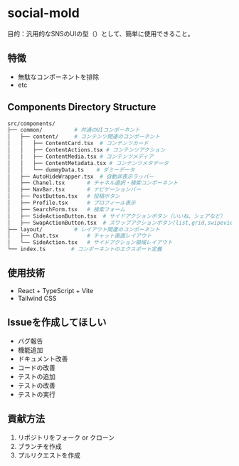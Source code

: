 # social-mold

目的：汎用的なSNSのUIの型（）として、簡単に使用できること。

## 特徴

- 無駄なコンポーネントを排除
- etc

## Components Directory Structure

```bash
src/components/
├── common/          # 共通のUIコンポーネント
│   ├── content/     # コンテンツ関連のコンポーネント
│   │   ├── ContentCard.tsx  # コンテンツカード
│   │   ├── ContentActions.tsx # コンテンツアクション
│   │   ├── ContentMedia.tsx # コンテンツメディア
│   │   ├── ContentMetadata.tsx # コンテンツメタデータ
│   │   └── dummyData.ts    # ダミーデータ
│   ├── AutoHideWrapper.tsx  # 自動非表示ラッパー
│   ├── Chanel.tsx       # チャネル選択・検索コンポーネント
│   ├── NavBar.tsx       # ナビゲーションバー
│   ├── PostButton.tsx   # 投稿ボタン
│   ├── Profile.tsx      # プロフィール表示
│   ├── SearchForm.tsx   # 検索フォーム
│   ├── SideActionButton.tsx  # サイドアクションボタン（いいね、シェアなど）
│   ├── SwapActionButton.tsx  # スワップアクションボタン(list,grid,swipeview切り替え)
├── layout/          # レイアウト関連のコンポーネント
│   ├── Chat.tsx         # チャット画面レイアウト
│   └── SideAction.tsx   # サイドアクション領域レイアウト
└── index.ts        # コンポーネントのエクスポート定義
```

## 使用技術

- React + TypeScript + Vite
- Tailwind CSS

## Issueを作成してほしい

- バグ報告
- 機能追加
- ドキュメント改善
- コードの改善
- テストの追加
- テストの改善
- テストの実行

## 貢献方法

1. リポジトリをフォーク or クローン
2. ブランチを作成
3. プルリクエストを作成
